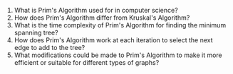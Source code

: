 

1. What is Prim's Algorithm used for in computer science?
2. How does Prim's Algorithm differ from Kruskal's Algorithm?
3. What is the time complexity of Prim's Algorithm for finding the minimum spanning tree?
4. How does Prim's Algorithm work at each iteration to select the next edge to add to the tree?
5. What modifications could be made to Prim's Algorithm to make it more efficient or suitable for different types of graphs?